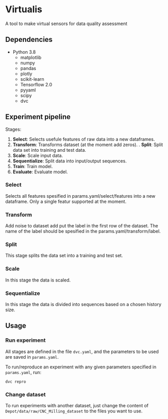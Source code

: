 
# Virtualis


A tool to make virtual sensors for data quality assessment 


## Dependencies

- Python 3.8
    - matplotlib
    - numpy 
    - pandas
    - plotly
    - scikit-learn
    - Tensorflow 2.0
    - pyyaml
    - scipy
    - dvc



## Experiment pipeline

Stages:

1. **Select**: Selects usefule features of raw data into a new dataframes.
2. **Transform**: Transforms dataset (at the moment add zeros).
. **Split**: Split data set into training and test data.
5. **Scale**: Scale input data.
3. **Sequentialize**: Split data into input/output sequences.
6. **Train**: Train model.
7. **Evaluate**: Evaluate model.


### Select
Selects all features spesified in params.yaml/select/features into a new dataframe.  Only a single featur supported at the moment.



### Transform

Add noise to dataset add put the label in the first row of the dataset. The name of the label should be spesified in the params.yaml/transform/label.

### Split

This stage splits the data set into a training and test set.

### Scale

In this stage the data is scaled.

### Sequentialize

In this stage the data is divided into sequences based on a chosen history
size.



## Usage

### Run experiment

All stages are defined in the file `dvc.yaml`, and the parameters to be used
are saved in `params.yaml`.

To run/reproduce an experiment with any given parameters specified in
`params.yaml`, run:

```
dvc repro
```
### Change dataset

To run experiments with another dataset, just change the content of
`Depot/data/raw/CNC_Milling_dataset` to the files you want to use.


